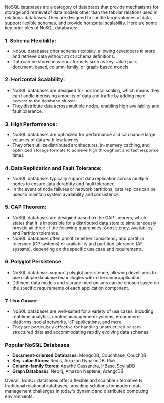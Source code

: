 NoSQL databases are a category of databases that provide mechanisms for storage and retrieval of data models other than the tabular relations used in relational databases. They are designed to handle large volumes of data, support flexible schemas, and provide horizontal scalability. Here are some key principles of NoSQL databases:

### 1. Schema Flexibility:
   - NoSQL databases offer schema flexibility, allowing developers to store and retrieve data without strict schema definitions.
   - Data can be stored in various formats such as key-value pairs, document-based, column-family, or graph-based models.

### 2. Horizontal Scalability:
   - NoSQL databases are designed for horizontal scaling, which means they can handle increasing amounts of data and traffic by adding more servers to the database cluster.
   - They distribute data across multiple nodes, enabling high availability and fault tolerance.

### 3. High Performance:
   - NoSQL databases are optimized for performance and can handle large volumes of data with low latency.
   - They often utilize distributed architectures, in-memory caching, and optimized storage formats to achieve high throughput and fast response times.

### 4. Data Replication and Fault Tolerance:
   - NoSQL databases typically support data replication across multiple nodes to ensure data durability and fault tolerance.
   - In the event of node failures or network partitions, data replicas can be used to maintain system availability and consistency.

### 5. CAP Theorem:
   - NoSQL databases are designed based on the CAP theorem, which states that it is impossible for a distributed data store to simultaneously provide all three of the following guarantees: Consistency, Availability, and Partition tolerance.
   - NoSQL databases often prioritize either consistency and partition tolerance (CP systems) or availability and partition tolerance (AP systems), depending on the specific use case and requirements.

### 6. Polyglot Persistence:
   - NoSQL databases support polyglot persistence, allowing developers to use multiple database technologies within the same application.
   - Different data models and storage mechanisms can be chosen based on the specific requirements of each application component.

### 7. Use Cases:
   - NoSQL databases are well-suited for a variety of use cases, including real-time analytics, content management systems, e-commerce platforms, social networks, IoT applications, and more.
   - They are particularly effective for handling unstructured or semi-structured data and accommodating rapidly evolving data schemas.

### Popular NoSQL Databases:

- **Document-oriented Databases**: MongoDB, Couchbase, CouchDB
- **Key-value Stores**: Redis, Amazon DynamoDB, Riak
- **Column-family Stores**: Apache Cassandra, HBase, ScyllaDB
- **Graph Databases**: Neo4j, Amazon Neptune, ArangoDB

Overall, NoSQL databases offer a flexible and scalable alternative to traditional relational databases, providing solutions for modern data management challenges in today's dynamic and distributed computing environments.
